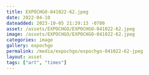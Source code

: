 ```yaml
---
title: EXPOCHGO-041022-62.jpeg
date: 2022-04-10
dateadded: 2023-10-05 21:29:13 -0700
asset: /assets/EXPOCHGO/EXPOCHGO-041022-62.jpeg
image: /assets/EXPOCHGO/EXPOCHGO-041022-62.jpeg
categories: image
gallery: expochgo
permalink: /media/expochgo/expochgo-041022-62-jpeg
layout: asset
tags: ["art", "times"]
--- 
```

